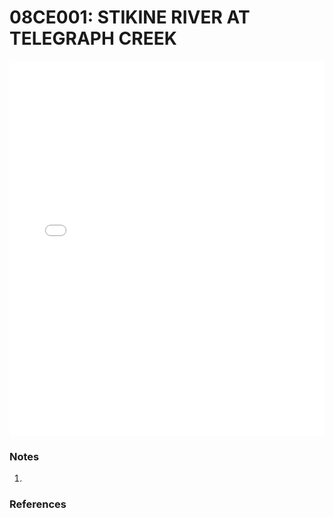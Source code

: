 # 08CE001: STIKINE RIVER AT TELEGRAPH CREEK

<iframe src="/distribution_estimation/_static/stations/08CE001_fdc.html" width="100%" height="600" frameborder="0"></iframe>

### Notes
1. 

### References

